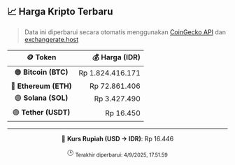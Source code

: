 

<!-- HARGA_KRIPTO -->
## 📈 Harga Kripto Terbaru

> Data ini diperbarui secara otomatis menggunakan [CoinGecko API](https://www.coingecko.com/) dan [exchangerate.host](https://exchangerate.host/)

<div align="center">

| 🪙 Token | 💰 Harga (IDR) |
|:------:|---------------:|
| 🟠 **Bitcoin (BTC)**   | Rp 1.824.416.171 |
| 🔵 **Ethereum (ETH)**  | Rp 72.861.406 |
| 🟣 **Solana (SOL)**    | Rp 3.427.490 |
| 🟢 **Tether (USDT)**   | Rp 16.450 |

---

💱 **Kurs Rupiah (USD → IDR)**: Rp 16.446

🕒 <sub>Terakhir diperbarui: 4/9/2025, 17.51.59</sub>

</div>
<!-- /HARGA_KRIPTO -->
